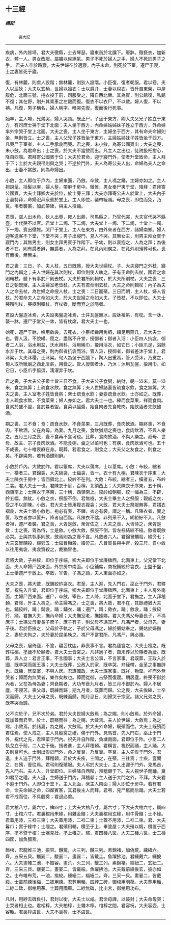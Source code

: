 

## 十三經

##### 禮記
　　　`喪大記`

* * *

疾病，外內皆埽。君大夫徹縣，士去琴瑟。寢東首於北牖下。廢牀。徹褻衣，加新衣，體一人。男女改服。屬纊以俟絕氣。男子不死於婦人之手，婦人不死於男子之手。
君夫人卒於路寢，大夫世婦卒於適寢，內子未命，則死於下室。遷尸于寢，士之妻皆死于寢。

復，有林麓，則虞人設階；無林麓，則狄人設階。小臣復，復者朝服。君以卷，夫人以屈狄；大夫以玄赬，世婦以襢衣；士以爵弁，士妻以稅衣。皆升自東榮，中屋履危，北面三號，捲衣投于前，司服受之，降自西北榮。其為賓，則公館復，私館不復；其在野，則升其乘車之左轂而復。復衣不以衣尸，不以斂。婦人復，不以袡。凡復，男子稱名，婦人稱字。唯哭先復，復而後行死事。

始卒，主人啼，兄弟哭，婦人哭踊。既正尸，子坐于東方，卿大夫父兄子姓立于東方，有司庶士哭于堂下北面；夫人坐于西方，內命婦姑姊妹子姓立于西方，外命婦率外宗哭于堂上北面。大夫之喪，主人坐于東方，主婦坐于西方，其有命夫命婦則坐，無則皆立。士之喪，主人父兄子姓皆坐于東方，主婦姑姊妹子姓皆坐于西方。凡哭尸于室者，主人二手承衾而哭。君之喪，未小斂，為寄公國賓出；大夫之喪，未小斂，為君命出；士之喪，於大夫不當斂而出。凡主人之出也，徒跣扱衽拊心，降自西階。君拜寄公國賓于位；大夫於君命，迎于寢門外，使者升堂致命，主人拜于下；士於大夫親弔則與之哭；不逆於門外，夫人為寄公夫人出，命婦為夫人之命出，士妻不當斂，則為命婦出。

小斂，主人即位于戶內，主婦東面，乃斂。卒斂，主人馮之踊，主婦亦如之。主人袒說髦，括髮以麻，婦人髽，帶麻于房中。徹帷，男女奉尸夷于堂，降拜：君拜寄公國賓，大夫士拜卿大夫於位，於士旁三拜；大夫亦拜寄公夫人於堂上，大夫內子士妻特拜，命婦氾拜衆賓於堂上。主人即位，襲帶絰踊。母之喪，即位而免，乃奠。弔者襲裘，加武帶絰，與主人拾踊。

君喪，虞人出木角，狄人出壺，雍人出鼎，司馬縣之，乃官代哭，大夫官代哭不縣壺，士代哭不以官。君堂上二燭、下二燭，大夫堂上一燭、下二燭，士堂上一燭、下一燭。賓出徹帷。哭尸于堂上，主人在東方，由外來者在西方，諸婦南鄉。婦人迎客送客不下堂，下堂不哭；男子出寢門，見人不哭。其無女主，則男主拜女賓于寢門內；其無男主，則女主拜男賓于阼階下。子幼，則以衰抱之，人為之拜；為後者不在，則有爵者辭，無爵者，人為之拜。在竟內則俟之，在竟外則殯葬可也。喪有無後，無無主。

君之喪：三日，子、夫人杖，五日既殯，授大夫世婦杖。子、大夫寢門之外杖，寢門之內輯之；夫人世婦在其次則杖，即位則使人執之。子有王命則去杖，國君之命則輯杖，聽卜有事於尸則去杖。大夫於君所則輯杖，於大夫所則杖。大夫之喪：三日之朝既殯，主人主婦室老皆杖。大夫有君命則去杖，大夫之命則輯杖；內子為夫人之命去杖，為世婦之命授人杖。士之喪：二日而殯，三日而朝，主人杖，婦人皆杖。於君命夫人之命如大夫，於大夫世婦之命如大夫。子皆杖，不以即位。大夫士哭殯則杖，哭柩則輯杖。弃杖者，斷而弃之於隱者。

君設大盤造冰焉，大夫設夷盤造冰焉，士并瓦盤無冰，設牀襢笫，有枕。含一牀，襲一牀，遷尸于堂又一牀，皆有枕席，君大夫士一也。

始死，遷尸于牀，幠用斂衾，去死衣，小臣楔齒用角柶，綴足用燕几，君大夫士一也。管人汲，不說繘、屈之，盡階不升堂，授御者；御者入浴：小臣四人抗衾，御者二人浴，浴水用盆，沃水用枓，浴用絺巾，挋用浴衣，如它日；小臣爪足，浴餘水弃于坎。其母之喪，則內御者抗衾而浴。管人汲，授御者，御者差沐于堂上。君沐粱，大夫沐稷，士沐粱。甸人為垼于西牆下，陶人出重鬲，管人受沐，乃煑之，甸人取所徹廟之西北厞薪，用爨之。管人授御者沐，乃沐；沐用瓦盤，挋用巾，如它日，小臣爪手翦須，濡濯弃于坎。

君之喪，子大夫公子衆士皆三日不食。子大夫公子食粥，納財，朝一溢米，莫一溢米，食之無筭；士疏食水飲，食之無筭；夫人世婦諸妻皆疏食水飲，食之無筭。大夫之喪，主人室老子姓皆食粥；衆士疏食水飲；妻妾疏食水飲。士亦如之。既葬，主人疏食水飲，不食菜果；婦人亦如之。君大夫士一也。練而食菜果，祥而食肉。食粥於盛不盥，食於篹者盥。食菜以醯醬，始食肉者先食乾肉，始飲酒者先飲醴酒。

期之喪，三不食；食：疏食水飲，不食菜果，三月既葬，食肉飲酒。期終喪，不食肉，不飲酒，父在為母，為妻。九月之喪，食飲猶期之喪也，食肉飲酒，不與人樂之。五月三月之喪，壹不食再不食可也。比葬，食肉飲酒，不與人樂之。叔母、世母、故主、宗子食肉飲酒。不能食粥，羹之以菜可也；有疾，食肉飲酒可也。五十不成喪，七十唯衰麻在身。既葬，若君食之，則食之；大夫父之友食之，則食之矣。不辟粱肉，若有酒醴則辭。

小斂於戶內，大斂於阼。君以簟席，大夫以蒲席，士以葦席。小斂：布絞，縮者一，橫者三。君錦衾，大夫縞衾，士緇衾，皆一。衣十有九稱，君陳衣于序東；大夫士陳衣于房中；皆西領北上。絞紟不在列。大斂：布絞，縮者三，橫者五，布紟二衾。君大夫士一也。君陳衣于庭，百稱，北領西上；大夫陳衣于序東，五十稱，西領南上；士陳衣于序東，三十稱，西領南上。絞紟如朝服，絞一幅為三，不辟，紟五幅，無紞。小斂之衣，祭服不倒。君無襚，大夫士畢主人之祭服；親戚之衣，受之不以即陳。小斂，君大夫士皆用複衣複衾；大斂，君大夫士祭服無筭，君褶衣褶衾，大夫士猶小斂也。袍必有表，不禪，衣必有裳，謂之一稱。凡陳衣者，實之篋，取衣者亦以篋升，降者自西階。凡陳衣不詘，非列采不入，絺綌紵不入。凡斂者袒，遷尸者襲。君之喪，大胥是斂，衆胥佐之；大夫之喪，大胥侍之，衆胥是斂；士之喪，胥為侍，士是斂。小斂大斂，祭服不倒，皆左衽結絞不紐。斂者既斂必哭。士與其執事則斂，斂焉則為之壹不食。凡斂者六人。君錦冒黼殺，綴旁七；大夫玄冒黼殺，綴旁五；士緇冒赬殺，綴旁三。凡冒質長與手齊，殺三尺，自小斂以往用夷衾，夷衾質殺之，裁猶冒也。

君將大斂，子弁絰，即位于序端，卿大夫即位于堂廉楹西，北面東上，父兄堂下北面，夫人命婦尸西東面，外宗房中南面。小臣鋪席，商祝鋪絞紟衾衣，士盥于盤，上士舉遷尸于斂上。卒斂，宰告，子馮之踊，夫人東面亦如之。

大夫之喪，將大斂，既鋪絞紟衾衣。君至，主人迎，先入門右，巫止于門外，君釋菜，祝先入升堂，君即位于序端，卿大夫即位于堂廉楹西，北面東上；主人房外南面，主婦尸西東面。遷尸，卒斂，宰告，主人降，北面于堂下，君撫之，主人拜稽顙，君降，升主人馮之，命主婦馮之。士之喪，將大斂，君不在，其餘禮猶大夫也。鋪絞紟，踊；鋪衾，踊；鋪衣，踊；遷尸，踊；斂衣，踊；斂衾，踊；斂絞紟，踊。君撫大夫，撫內命婦；大夫撫室老，撫姪娣。君大夫馮父母妻長子，不馮庶子；士馮父母妻長子庶子，庶子有子，則父母不馮其尸。凡馮尸者，父母先，妻子後。君於臣撫之，父母於子執之，子於父母馮之，婦於舅姑奉之，舅姑於婦撫之，妻於夫拘之，夫於妻於昆弟執之。馮尸不當君所。凡馮尸，興必踊。

父母之喪，居倚廬，不塗，寢苫枕凷，非喪事不言。君為廬宮之，大夫士襢之。既葬柱楣，塗廬不於顯者。君大夫士皆宮之。凡非適子者，自未葬以於隱者為廬。既葬，與人立：君言王事，不言國事；大夫士言公事，不言家事。君既葬，王政入於國，既卒哭而服王事；大夫士既葬，公政入於家，既卒哭，弁絰帶，金革之事無辟也。既練，居堊室，不與人居。君謀國政，大夫士謀家事。既祥，黝堊。祥而外無哭者；禫而內無哭者，樂作矣故也。禫而從御，吉祭而復寢。期居廬，終喪不御於內者，父在為母為妻；齊衰期者，大功布衰九月者，皆三月不御於內。婦人不居廬，不寢苫。喪父母，既練而歸；期九月者，既葬而歸。公之喪，大夫俟練，士卒哭而歸。大夫士父母之喪，既練而歸。朔月忌日，則歸哭于宗室。諸父兄弟之喪，既卒哭而歸。

父不次於子，兄不次於弟。君於大夫世婦大斂焉；為之賜，則小斂焉。於外命婦，既加蓋而君至。於士，既殯而往；為之賜，大斂焉。夫人於世婦，大斂焉；為之賜，小斂焉。於諸妻，為之賜，大斂焉。於大夫外命婦，既殯而往。大夫士既殯而君往焉，使人戒之，主人具殷奠之禮，俟于門外。見馬首，先入門右，巫止于門外，祝代之先，君釋菜于門內。祝先升自阼階，負墉南面。君即位于阼。小臣二人執戈立于前，二人立于後。擯者進，主人拜稽顙。君稱言，視祝而踊，主人踊。大夫則奠可也。士則出俟於門外，命之反奠，乃反奠。卒奠，主人先俟于門外，君退，主人送于門外，拜稽顙。君於大夫疾，三問之，在殯，三往焉；士疾，壹問之，在殯，壹往焉。君弔則復殯服。夫人弔於大夫士，主人出迎于門外，見馬首，先入門右。夫人入，升堂即位。主婦降自西階，拜稽顙于下。夫人視世子而踊。奠如君至之禮。夫人退，主婦送于門內，拜稽顙；主人送于大門之外，不拜。大夫君不迎于門外。入即位于堂下。主人北面，衆主人南面；婦人即位于房中。若有君命，命夫命婦之命，四鄰賓客，其君後主人而拜。君弔，見尸柩而后踊。大夫士若君不戒而往，不具殷奠；君退必奠。

君大棺八寸，屬六寸，椑四寸；上大夫大棺八寸，屬六寸；下大夫大棺六寸，屬四寸，士棺六寸。君裏棺用朱綠，用雜金鐕；大夫裏棺用玄綠，用牛骨鐕；士不綠。君蓋用漆，三衽三束；大夫蓋用漆，二衽二束；士蓋不用漆，二衽二束。君、大夫鬊爪；實于綠中；士埋之。君殯用輴，欑至于上，畢塗屋；大夫殯以幬，欑置于西序，塗不暨于棺；士殯見衽，塗上帷之。熬，君四種八筐，大夫三種六筐，士二種四筐，加魚腊焉。

飾棺，君龍帷三池，振容。黼荒，火三列，黼三列。素錦褚，加偽荒。纁紐六。齊，五采五貝。黼翣二，黻翣二，畫翣二，皆戴圭。魚躍拂池。君纁戴六，纁披六。大夫畫帷二池，不振容。畫荒，火三列，黻三列。素錦褚。纁紐二，玄紐二。齊，三采三貝。黻翣二，畫翣二，皆戴綏。魚躍拂池。大夫戴前纁後玄，披亦如之。士布帷布荒，一池，揄絞。纁紐二，緇紐二。齊，三采一貝。畫翣二，皆戴綏。士戴前纁後緇，二披用纁。君葬用輴，四綍二碑，御棺用羽葆。大夫葬用輴，二綍二碑，御棺用茅。士葬用國車。二綍無碑，比出宮，御棺用功布。

凡封，用綍去碑負引，君封以衡，大夫士以咸。君命毋譁，以鼓封；大夫命毋哭；士哭者相止也。君松椁，大夫柏椁，士雜木椁。棺椁之間，君容柷，大夫容壺，士容甒。君裏椁虞筐，大夫不裏椁，士不虞筐。

* * *


